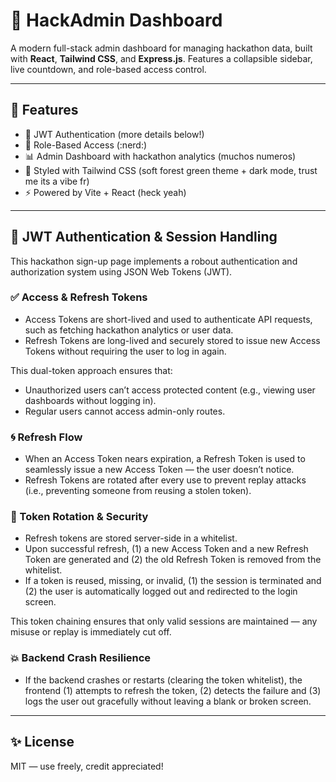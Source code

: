# 🌿 HackAdmin Dashboard

A modern full-stack admin dashboard for managing hackathon data, built with **React**, **Tailwind CSS**, and **Express.js**. Features a collapsible sidebar, live countdown, and role-based access control.

---

## 🔧 Features

-   🔐 JWT Authentication (more details below!)
-   👤 Role-Based Access (:nerd:)
-   📊 Admin Dashboard with hackathon analytics (muchos numeros)
-   💅 Styled with Tailwind CSS (soft forest green theme + dark mode, trust me its a vibe fr)
-   ⚡ Powered by Vite + React (heck yeah)

---

## 🔐 JWT Authentication & Session Handling
This hackathon sign-up page implements a robout authentication and authorization system using JSON Web Tokens (JWT).

### ✅ Access & Refresh Tokens
- Access Tokens are short-lived and used to authenticate API requests, such as fetching hackathon analytics or user data.
- Refresh Tokens are long-lived and securely stored to issue new Access Tokens without requiring the user to log in again.

This dual-token approach ensures that:
- Unauthorized users can’t access protected content (e.g., viewing user dashboards without logging in).
- Regular users cannot access admin-only routes.

### 🌀 Refresh Flow
- When an Access Token nears expiration, a Refresh Token is used to seamlessly issue a new Access Token — the user doesn’t notice.
- Refresh Tokens are rotated after every use to prevent replay attacks (i.e., preventing someone from reusing a stolen token).

### 🧠 Token Rotation & Security
- Refresh tokens are stored server-side in a whitelist.
- Upon successful refresh, (1) a new Access Token and a new Refresh Token are generated and (2) the old Refresh Token is removed from the whitelist.
- If a token is reused, missing, or invalid, (1) the session is terminated and (2) the user is automatically logged out and redirected to the login screen.

This token chaining ensures that only valid sessions are maintained — any misuse or replay is immediately cut off.

### 💥 Backend Crash Resilience 
- If the backend crashes or restarts (clearing the token whitelist), the frontend
(1) attempts to refresh the token, (2) detects the failure and (3) logs the user out gracefully without leaving a blank or broken screen.
---

## ✨ License

MIT — use freely, credit appreciated!
